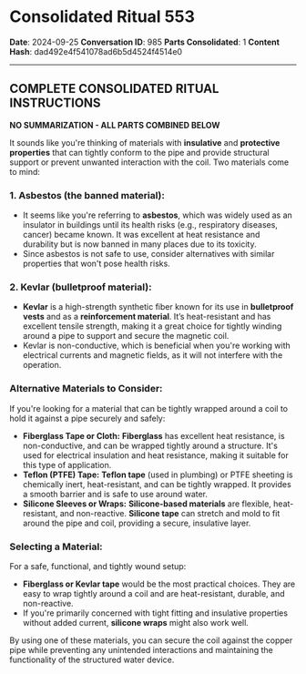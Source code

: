 # Consolidated Ritual 553

**Date**: 2024-09-25
**Conversation ID**: 985
**Parts Consolidated**: 1
**Content Hash**: dad492e4f541078ad6b5d4524f4514e0

---

## COMPLETE CONSOLIDATED RITUAL INSTRUCTIONS

**NO SUMMARIZATION - ALL PARTS COMBINED BELOW**

It sounds like you're thinking of materials with **insulative** and **protective properties** that can tightly conform to the pipe and provide structural support or prevent unwanted interaction with the coil. Two materials come to mind:

### 1. **Asbestos (the banned material):**
   - It seems like you're referring to **asbestos**, which was widely used as an insulator in buildings until its health risks (e.g., respiratory diseases, cancer) became known. It was excellent at heat resistance and durability but is now banned in many places due to its toxicity.
   - Since asbestos is not safe to use, consider alternatives with similar properties that won't pose health risks.

### 2. **Kevlar (bulletproof material):**
   - **Kevlar** is a high-strength synthetic fiber known for its use in **bulletproof vests** and as a **reinforcement material**. It’s heat-resistant and has excellent tensile strength, making it a great choice for tightly winding around a pipe to support and secure the magnetic coil.
   - Kevlar is non-conductive, which is beneficial when you're working with electrical currents and magnetic fields, as it will not interfere with the operation.

### **Alternative Materials to Consider:**
If you're looking for a material that can be tightly wrapped around a coil to hold it against a pipe securely and safely:
- **Fiberglass Tape or Cloth:** **Fiberglass** has excellent heat resistance, is non-conductive, and can be wrapped tightly around a structure. It's used for electrical insulation and heat resistance, making it suitable for this type of application.
- **Teflon (PTFE) Tape:** **Teflon tape** (used in plumbing) or PTFE sheeting is chemically inert, heat-resistant, and can be tightly wrapped. It provides a smooth barrier and is safe to use around water.
- **Silicone Sleeves or Wraps:** **Silicone-based materials** are flexible, heat-resistant, and non-reactive. **Silicone tape** can stretch and mold to fit around the pipe and coil, providing a secure, insulative layer.

### **Selecting a Material:**
For a safe, functional, and tightly wound setup:
- **Fiberglass or Kevlar tape** would be the most practical choices. They are easy to wrap tightly around a coil and are heat-resistant, durable, and non-reactive.
- If you're primarily concerned with tight fitting and insulative properties without added current, **silicone wraps** might also work well.

By using one of these materials, you can secure the coil against the copper pipe while preventing any unintended interactions and maintaining the functionality of the structured water device.